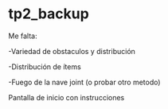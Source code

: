 # tp2_backup

Me falta:

-Variedad de obstaculos y distribución

-Distribución de ítems

-Fuego de la nave joint (o probar otro metodo)

Pantalla de inicio con instrucciones

